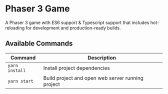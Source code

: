 # Phaser 3 Game

A Phaser 3 game with ES6 support & Typescript support
that includes hot-reloading for development and production-ready builds.

## Available Commands

| Command | Description |
|---------|-------------|
| `yarn install` | Install project dependencies |
| `yarn start` | Build project and open web server running project |
